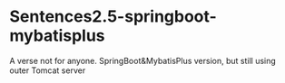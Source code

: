 # Sentences2.5-springboot-mybatisplus
A verse not for anyone.
SpringBoot&amp;MybatisPlus version, but still using outer Tomcat server
